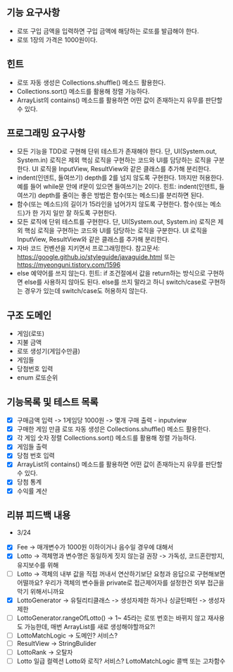 ## 기능 요구사항
* 로또 구입 금액을 입력하면 구입 금액에 해당하는 로또를 발급해야 한다.
* 로또 1장의 가격은 1000원이다.

## 힌트
* 로또 자동 생성은 Collections.shuffle() 메소드 활용한다.
* Collections.sort() 메소드를 활용해 정렬 가능하다.
* ArrayList의 contains() 메소드를 활용하면 어떤 값이 존재하는지 유무를 판단할 수 있다.

## 프로그래밍 요구사항 
* 모든 기능을 TDD로 구현해 단위 테스트가 존재해야 한다. 단, UI(System.out, System.in) 로직은 제외
  핵심 로직을 구현하는 코드와 UI를 담당하는 로직을 구분한다.
  UI 로직을 InputView, ResultView와 같은 클래스를 추가해 분리한다.
* indent(인덴트, 들여쓰기) depth를 2를 넘지 않도록 구현한다. 1까지만 허용한다.
  예를 들어 while문 안에 if문이 있으면 들여쓰기는 2이다.
  힌트: indent(인덴트, 들여쓰기) depth를 줄이는 좋은 방법은 함수(또는 메소드)를 분리하면 된다.
* 함수(또는 메소드)의 길이가 15라인을 넘어가지 않도록 구현한다.
  함수(또는 메소드)가 한 가지 일만 잘 하도록 구현한다.
* 모든 로직에 단위 테스트를 구현한다. 단, UI(System.out, System.in) 로직은 제외
  핵심 로직을 구현하는 코드와 UI를 담당하는 로직을 구분한다.
  UI 로직을 InputView, ResultView와 같은 클래스를 추가해 분리한다.
* 자바 코드 컨벤션을 지키면서 프로그래밍한다.
  참고문서: https://google.github.io/styleguide/javaguide.html 또는 https://myeonguni.tistory.com/1596
* else 예약어를 쓰지 않는다.
  힌트: if 조건절에서 값을 return하는 방식으로 구현하면 else를 사용하지 않아도 된다.
  else를 쓰지 말라고 하니 switch/case로 구현하는 경우가 있는데 switch/case도 허용하지 않는다.


## 구조 도메인
- 게임(로또)
- 지불 금액
- 로또 생성기(게임수만큼)
- 게임들
- 당첨번호 입력 
- enum 로또순위

## 기능목록 및 테스트 목록
- [X] 구매금액 입력 -> 1게임당 1000원 -> 몇개 구매 출력 - inputview
- [X] 구매한 게임 만큼 로또 자동 생성은 Collections.shuffle() 메소드 활용한다.
- [X] 각 게임 숫자 정렬 Collections.sort() 메소드를 활용해 정렬 가능하다.
- [X] 게임들 출력
- [X] 당첨 번호 입력
- [X] ArrayList의 contains() 메소드를 활용하면 어떤 값이 존재하는지 유무를 판단할 수 있다.
- [X] 당첨 통계
- [X] 수익률 계산

## 리뷰 피드백 내용
- 3/24
- [X] Fee -> 매개변수가 1000원 이하이거나 음수일 경우에 대해서 
- [X] Lotto -> 객체명과 변수명은 동일하게 짓지 않는걸 권장 -> 가독성, 코드혼란방지, 유지보수를 위해
- [ ] Lotto -> 객체의 내부 값을 직접 꺼내서 연산하기보단 요청과 응답으로 구현해보면 어떨까요? 우리가 객체의 변수들을 private로 접근제어자를 설정한건 외부 접근을 막기 위해서니까요
- [X] LottoGenerator -> 유틸리티클래스 -> 생성자제한 하거나 싱글턴패턴 -> 생성자 제한
- [ ] LottoGenerator.rangeOfLotto() -> 1~ 45라는 로또 번호는 바뀌지 않고 재사용도 가능한데, 매번 ArrayList를 새로 생성해야할까요?!
- [ ] LottoMatchLogic -> 도메인? 서비스?
- [ ] ResultView -> StringBulider
- [ ] LottoRank -> 오탈자
- [ ] Lotto 일급 컬렉션 Lotto와 로직? 서비스? LottoMatchLogic 콜백 또는 고차함수